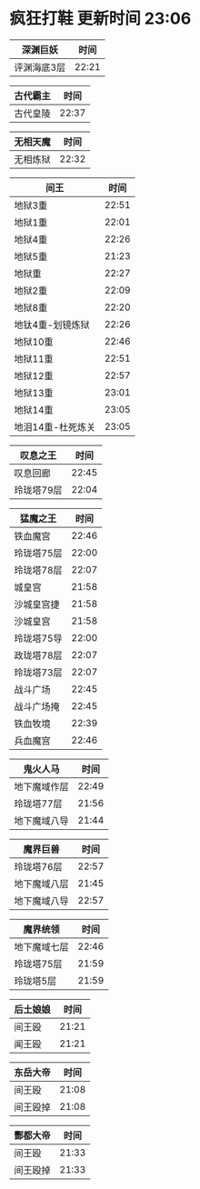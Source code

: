 # 疯狂打鞋 更新时间 23:06

| 深渊巨妖   | 时间    |
|--------|-------|
| 评渊海底3层 | 22:21 |

| 古代霸主   | 时间    |
|--------|-------|
| 古代皇陵 | 22:37 |

| 无相天魔   | 时间    |
|--------|-------|
| 无相炼狱 | 22:32 |

| 间王   | 时间    |
|--------|-------|
| 地狱3重 | 22:51 |
| 地狱1重 | 22:01 |
| 地狱4重 | 22:26 |
| 地狱5重 | 21:23 |
| 地狱重 | 22:27 |
| 地狱2重 | 22:09 |
| 地狱8重 | 22:20 |
| 地钛4重-划镜炼狱 | 22:26 |
| 地狱10重 | 22:46 |
| 地狱11重 | 22:51 |
| 地狱12重 | 22:57 |
| 地狱13重 | 23:01 |
| 地狱14重 | 23:05 |
| 地泪14重-杜死炼关 | 23:05 |

| 叹息之王   | 时间    |
|--------|-------|
| 叹息回廊 | 22:45 |
| 玲珑塔79层 | 22:04 |

| 猛魔之王   | 时间    |
|--------|-------|
| 铁血魔宫 | 22:46 |
| 玲珑塔75层 | 22:00 |
| 玲珑塔78层 | 22:07 |
| 城皇宫 | 21:58 |
| 沙城皇宫捷 | 21:58 |
| 沙城皇宫 | 21:58 |
| 玲珑塔75导 | 22:00 |
| 政珑塔78层 | 22:07 |
| 玲珑塔73层 | 22:07 |
| 战斗广场 | 22:45 |
| 战斗广场掩 | 22:45 |
| 铁血牧境 | 22:39 |
| 兵血魔宫 | 22:46 |

| 鬼火人马   | 时间    |
|--------|-------|
| 地下魔域作层 | 22:49 |
| 玲珑塔77层 | 21:56 |
| 地下魔域八导 | 21:44 |

| 魔界巨兽   | 时间    |
|--------|-------|
| 玲珑塔76层 | 22:57 |
| 地下魔域八层 | 21:45 |
| 地下魔域八导 | 22:57 |

| 魔界统领   | 时间    |
|--------|-------|
| 地下魔域七层 | 22:46 |
| 玲珑塔75层 | 21:59 |
| 玲珑塔5层 | 21:59 |

| 后土娘娘   | 时间    |
|--------|-------|
| 间王殴 | 21:21 |
| 闻王殴 | 21:21 |

| 东岳大帝   | 时间    |
|--------|-------|
| 间王殴 | 21:08 |
| 间王殴掉 | 21:08 |

| 酆都大帝   | 时间    |
|--------|-------|
| 间王殴 | 21:33 |
| 间王殴掉 | 21:33 |